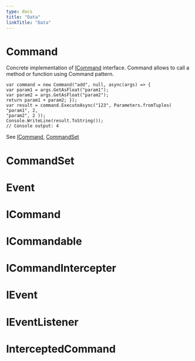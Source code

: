 ```yaml
---
type: docs
title: "Data"
linkTitle: "Data"
---
```


# Command

Concrete implementation of [ICommand](#icommand) interface. Command allows to call a method or function using Command pattern.

```.net
var command = new Command("add", null, async(args) => {
var param1 = args.GetAsFloat("param1");
var param2 = args.GetAsFloat("param2");
return param1 + param2; });
var result = command.ExecuteAsync("123", Parameters.fromTuples(
"param1", 2,
"param2", 2 ));
Console.WriteLine(result.ToString()); 
// Console output: 4
```

See [ICommand](#icommand), [CommandSet](#commandset)


# CommandSet


# Event


# ICommand


# ICommandable


# ICommandIntercepter


# IEvent


# IEventListener


# InterceptedCommand